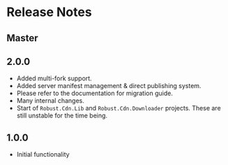 # Release Notes

## Master

## 2.0.0

* Added multi-fork support.
* Added server manifest management & direct publishing system.
* Please refer to the documentation for migration guide.
* Many internal changes.
* Start of `Robust.Cdn.Lib` and `Robust.Cdn.Downloader` projects. These are still unstable for the time being.

## 1.0.0

* Initial functionality
